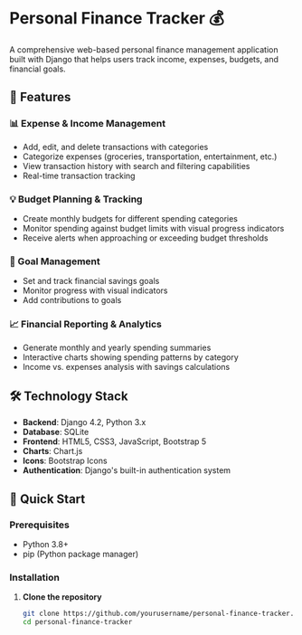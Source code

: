 # Personal Finance Tracker 💰

A comprehensive web-based personal finance management application built with Django that helps users track income, expenses, budgets, and financial goals.

## 🌟 Features

### 📊 Expense & Income Management
- Add, edit, and delete transactions with categories
- Categorize expenses (groceries, transportation, entertainment, etc.)
- View transaction history with search and filtering capabilities
- Real-time transaction tracking

### 💡 Budget Planning & Tracking
- Create monthly budgets for different spending categories
- Monitor spending against budget limits with visual progress indicators
- Receive alerts when approaching or exceeding budget thresholds

### 🎯 Goal Management
- Set and track financial savings goals
- Monitor progress with visual indicators
- Add contributions to goals

### 📈 Financial Reporting & Analytics
- Generate monthly and yearly spending summaries
- Interactive charts showing spending patterns by category
- Income vs. expenses analysis with savings calculations

## 🛠️ Technology Stack

- **Backend**: Django 4.2, Python 3.x
- **Database**: SQLite
- **Frontend**: HTML5, CSS3, JavaScript, Bootstrap 5
- **Charts**: Chart.js
- **Icons**: Bootstrap Icons
- **Authentication**: Django's built-in authentication system

## 🚀 Quick Start

### Prerequisites
- Python 3.8+
- pip (Python package manager)

### Installation

1. **Clone the repository**
   ```bash
   git clone https://github.com/yourusername/personal-finance-tracker.git
   cd personal-finance-tracker

